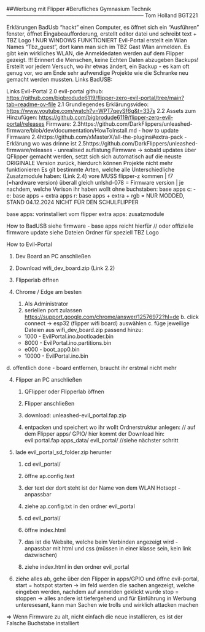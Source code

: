 ##Werbung mit Flipper
#Berufliches Gymnasium Technik
────────────────────────────────────
Tom Holland
BGT221




Erklärungen
BadUsb
“hackt” einen Computer, es öffnet sich ein “Ausführen” fenster, öffnet Eingabeaufforderung, erstellt editor datei und schreibt text + TBZ Logo
! NUR WINDOWS FUNKTIONIERT
Evil-Portal
erstellt ein Wlan Names “Tbz_guest”, dort kann man sich im TBZ Gast Wlan anmelden. Es gibt kein wirkliches WLAN, die Anmeldedaten werden auf dem Flipper gezeigt. 
!!! Erinnert die Menschen, keine Echten Daten abzugeben
Backups!
Erstellt vor jedem Versuch, wo ihr etwas ändert, ein Backup - es kam oft genug vor, wo am Ende sehr aufwendige Projekte wie die Schranke neu gemacht werden mussten.
Links BadUSB:


Links Evil-Portal
2.0 evil-portal github: https://github.com/bigbrodude6119/flipper-zero-evil-portal/tree/main?tab=readme-ov-file 
2.1 Grundlegendes Erklärungsvideo: https://www.youtube.com/watch?v=WPT7qeySf6g&t=337s
2.2 Assets zum Hinzufügen: https://github.com/bigbrodude6119/flipper-zero-evil-portal/releases
Firmware:
2.3https://github.com/DarkFlippers/unleashed-firmware/blob/dev/documentation/HowToInstall.md - how to update Firmware
2.4https://github.com/xMasterX/all-the-plugins#extra-pack - Erklärung wo was drinne ist
2.5https://github.com/DarkFlippers/unleashed-firmware/releases - unrealised auflistung 
Firmware 
-> sobald updates über QFlipper gemacht werden, setzt sich sich automatisch auf die neuste ORIGINALE Version zurück, hierdurch können Projekte nicht mehr funktionieren
Es git bestimmte Arten, welche alle Unterschiedliche Zusatzmodule haben: (Link 2.4)
vore MUSS flipper-z kommen |  f7 (=hardware version) überall gleich
unlshd-078 = Firmware version | je nachdem, welche Verison ihr haben wollt
ohne buchstaben: base apps
c: -
e: base apps + extra apps
r: base apps + extra + rgb = NUR MODDED, STAND 04.12.2024 NICHT FÜR DEN SCHULFLIPPER


base apps: vorinstalliert vom flipper
extra apps: zusatzmodule 


How to BadUSB
siehe firmware - base apps reicht hierfür // oder offizielle firmware update
siehe Dateien Ordner für speziell TBZ Logo


How to Evil-Portal


1. Dev Board an PC anschließen 
2. Download wifi_dev_board.zip (Link 2.2)








3. Flipperlab öffnen 
1. Chrome / Edge am besten 
   1. Als Administrator
   2. seriellen port zulassen
https://support.google.com/chrome/answer/12576972?hl=de 
b. click connect -> esp32 (flipper wifi board) auswählen
c. füge jeweilige Dateien aus wifi_dev_board.zip passend hinzu:
   * 1000 - EvilPortal.ino.bootloader.bin
   * 8000 - EvilPortal.ino.partitions.bin
   * e000 - boot_app0.bin
   * 10000 - EvilPortal.ino.bin


d. offentlich done - board entfernen, braucht ihr erstmal nicht mehr


4. Flipper an PC anschließen
   1. QFlipper oder Flipperlab öffnen
   2. Flipper anschließen


   1. download: unleashed-evil_portal.fap.zip
   2. entpacken und speichert wo ihr wollt
Ordnerstruktur anlegen: // auf dem Flipper
apps/
  GPIO/
    hier kommt der Download hin: evil:portal.fap
apps_data/
  evil_portal/
    //siehe nächster schritt








5. lade evil_portal_sd_folder.zip herunter
   1. cd evil_portal/
   2. öffne ap.config.text
   1. der text der dort steht ist der Name von dem WLAN Hotsopt - anpassbar
   3. ziehe ap.config.txt in den ordner evil_portal


   1. cd evil_portal/
   2. öffne index.html
   1. das ist die Website, welche beim Verbinden angezeigt wird - anpassbar mit html und css (müssen in einer klasse sein, kein link dazwischen)
   3. ziehe index.html in den ordner evil_portal


6. ziehe alles ab, gehe über den Flipper in apps/GPIO und öffne evil-portal, 
start = hotspot starten
-> im feld werden die sachen angezeigt, welche eingeben werden, nachdem auf anmelden geklickt wurde
stop = stoppen
-> alles andere ist tiefergehend und für Einführung in Werbung unteresesant, kann man Sachen wie trolls und wirklich attacken machen


=> Wenn Firmware zu alt, nicht einfach die neue installieren, es ist der Falsche Buchstabe installiert
